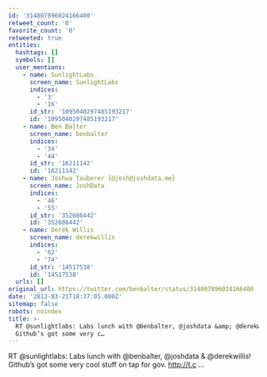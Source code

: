 ```yaml
---
id: '314807896024166400'
retweet_count: '0'
favorite_count: '0'
retweeted: true
entities:
  hashtags: []
  symbols: []
  user_mentions:
    - name: SunlightLabs
      screen_name: SunlightLabs
      indices:
        - '3'
        - '16'
      id_str: '1095040297485193217'
      id: '1095040297485193217'
    - name: Ben Balter
      screen_name: benbalter
      indices:
        - '34'
        - '44'
      id_str: '16211142'
      id: '16211142'
    - name: Joshua Tauberer {@josh@joshdata.me}
      screen_name: JoshData
      indices:
        - '46'
        - '55'
      id_str: '352686442'
      id: '352686442'
    - name: Derek Willis
      screen_name: derekwillis
      indices:
        - '62'
        - '74'
      id_str: '14517538'
      id: '14517538'
  urls: []
original_url: https://twitter.com/benbalter/status/314807896024166400
date: '2013-03-21T18:37:05.000Z'
sitemap: false
robots: noindex
title: >-
  RT @sunlightlabs: Labs lunch with @benbalter, @joshdata &amp; @derekwillis!
  Github’s got some very c…
---
```


RT @sunlightlabs: Labs lunch with @benbalter, @joshdata &amp; @derekwillis! Github’s got some very cool stuff on tap for gov. http://t.c ...